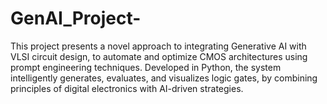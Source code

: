 # GenAI_Project-
This project presents a novel approach to integrating Generative AI with VLSI circuit design, to automate and optimize CMOS architectures using prompt engineering techniques. Developed in Python, the system intelligently generates, evaluates, and visualizes logic gates, by combining principles of digital electronics with AI-driven strategies.

